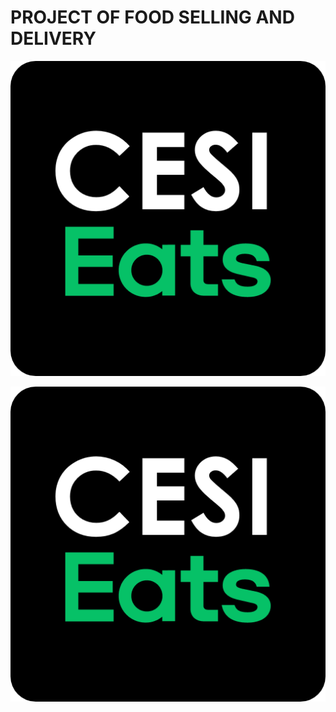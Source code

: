# PROJECT OF FOOD SELLING AND DELIVERY
![plot](./FrontEnd/src/assets/logo.png)

<p align="center">
  <img src="./FrontEnd/src/assets/logo.png" />
</p>
